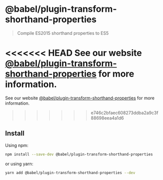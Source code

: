 # @babel/plugin-transform-shorthand-properties

> Compile ES2015 shorthand properties to ES5

<<<<<<< HEAD
See our website [@babel/plugin-transform-shorthand-properties](https://babeljs.io/docs/en/next/babel-plugin-transform-shorthand-properties.html) for more information.
=======
See our website [@babel/plugin-transform-shorthand-properties](https://babeljs.io/docs/en/babel-plugin-transform-shorthand-properties) for more information.
>>>>>>> e746c2bfaec608273ddba2a9c3f88698eea4a1d6

## Install

Using npm:

```sh
npm install --save-dev @babel/plugin-transform-shorthand-properties
```

or using yarn:

```sh
yarn add @babel/plugin-transform-shorthand-properties --dev
```
